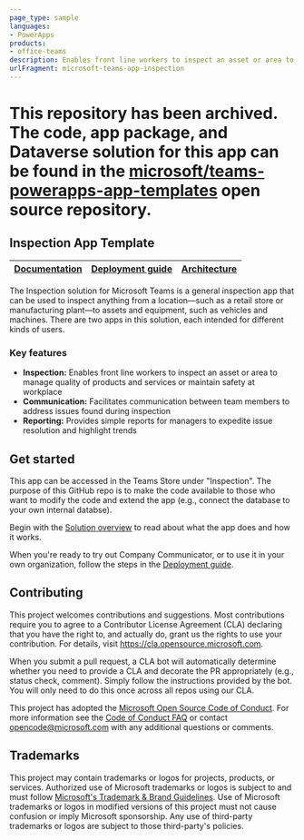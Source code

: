 ```yaml
---
page_type: sample
languages:
- PowerApps
products:
- office-teams
description: Enables front line workers to inspect an asset or area to manage quality of products and services or maintain safety at workplace
urlFragment: microsoft-teams-app-inspection
---
```


# This repository has been archived. The code, app package, and Dataverse solution for this app can be found in the [microsoft/teams-powerapps-app-templates](https://github.com/microsoft/teams-powerapps-app-templates) open source repository.

## Inspection App Template

| [Documentation](https://github.com/OfficeDev/microsoft-teams-apps-inspection/wiki/Documentation) | [Deployment guide](https://github.com/OfficeDev/microsoft-teams-apps-inspection/wiki/Deployment-Guide) | [Architecture](https://github.com/OfficeDev/microsoft-teams-apps-inspection/wiki/Architecture) |
| ---- | ---- | ---- |

The Inspection solution for Microsoft Teams is a general inspection app that can be used to inspect anything from a location—such as a retail store or manufacturing plant—to assets and equipment, such as vehicles and machines. There are two apps in this solution, each intended for different kinds of users.

### Key features
* **Inspection:** Enables front line workers to inspect an asset or area to manage quality of products and services or maintain safety at workplace
* **Communication:** Facilitates communication between team members to address issues found during inspection
* **Reporting:** Provides simple reports for managers to expedite issue resolution and highlight trends

## Get started
This app can be accessed in the Teams Store under "Inspection". The purpose of this GitHub repo is to make the code available to those who want to modify the code and extend the app (e.g., connect the database to your own internal databse).

Begin with the [Solution overview](https://github.com/OfficeDev/microsoft-teams-apps-inspection/wiki/Documentation) to read about what the app does and how it works.

When you're ready to try out Company Communicator, or to use it in your own organization, follow the steps in the [Deployment guide](https://github.com/OfficeDev/microsoft-teams-apps-inspection/wiki/Deployment-Guide).

## Contributing

This project welcomes contributions and suggestions.  Most contributions require you to agree to a
Contributor License Agreement (CLA) declaring that you have the right to, and actually do, grant us
the rights to use your contribution. For details, visit https://cla.opensource.microsoft.com.

When you submit a pull request, a CLA bot will automatically determine whether you need to provide
a CLA and decorate the PR appropriately (e.g., status check, comment). Simply follow the instructions
provided by the bot. You will only need to do this once across all repos using our CLA.

This project has adopted the [Microsoft Open Source Code of Conduct](https://opensource.microsoft.com/codeofconduct/).
For more information see the [Code of Conduct FAQ](https://opensource.microsoft.com/codeofconduct/faq/) or
contact [opencode@microsoft.com](mailto:opencode@microsoft.com) with any additional questions or comments.

## Trademarks

This project may contain trademarks or logos for projects, products, or services. Authorized use of Microsoft 
trademarks or logos is subject to and must follow 
[Microsoft's Trademark & Brand Guidelines](https://www.microsoft.com/en-us/legal/intellectualproperty/trademarks/usage/general).
Use of Microsoft trademarks or logos in modified versions of this project must not cause confusion or imply Microsoft sponsorship.
Any use of third-party trademarks or logos are subject to those third-party's policies.
